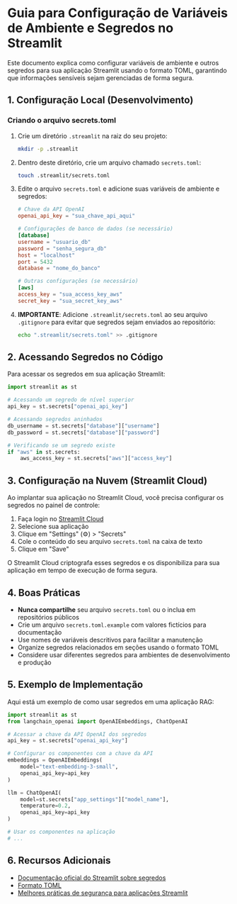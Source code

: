 # Guia para Configuração de Variáveis de Ambiente e Segredos no Streamlit

Este documento explica como configurar variáveis de ambiente e outros segredos para sua aplicação Streamlit usando o formato TOML, garantindo que informações sensíveis sejam gerenciadas de forma segura.

## 1. Configuração Local (Desenvolvimento)

### Criando o arquivo secrets.toml

1. Crie um diretório `.streamlit` na raiz do seu projeto:
   ```bash
   mkdir -p .streamlit
   ```

2. Dentro deste diretório, crie um arquivo chamado `secrets.toml`:
   ```bash
   touch .streamlit/secrets.toml
   ```

3. Edite o arquivo `secrets.toml` e adicione suas variáveis de ambiente e segredos:
   ```toml
   # Chave da API OpenAI
   openai_api_key = "sua_chave_api_aqui"
   
   # Configurações de banco de dados (se necessário)
   [database]
   username = "usuario_db"
   password = "senha_segura_db"
   host = "localhost"
   port = 5432
   database = "nome_do_banco"
   
   # Outras configurações (se necessário)
   [aws]
   access_key = "sua_access_key_aws"
   secret_key = "sua_secret_key_aws"
   ```

4. **IMPORTANTE**: Adicione `.streamlit/secrets.toml` ao seu arquivo `.gitignore` para evitar que segredos sejam enviados ao repositório:
   ```bash
   echo ".streamlit/secrets.toml" >> .gitignore
   ```

## 2. Acessando Segredos no Código

Para acessar os segredos em sua aplicação Streamlit:

```python
import streamlit as st

# Acessando um segredo de nível superior
api_key = st.secrets["openai_api_key"]

# Acessando segredos aninhados
db_username = st.secrets["database"]["username"]
db_password = st.secrets["database"]["password"]

# Verificando se um segredo existe
if "aws" in st.secrets:
    aws_access_key = st.secrets["aws"]["access_key"]
```

## 3. Configuração na Nuvem (Streamlit Cloud)

Ao implantar sua aplicação no Streamlit Cloud, você precisa configurar os segredos no painel de controle:

1. Faça login no [Streamlit Cloud](https://share.streamlit.io/)
2. Selecione sua aplicação
3. Clique em "Settings" (⚙️) > "Secrets"
4. Cole o conteúdo do seu arquivo `secrets.toml` na caixa de texto
5. Clique em "Save"

O Streamlit Cloud criptografa esses segredos e os disponibiliza para sua aplicação em tempo de execução de forma segura.

## 4. Boas Práticas

- **Nunca compartilhe** seu arquivo `secrets.toml` ou o inclua em repositórios públicos
- Crie um arquivo `secrets.toml.example` com valores fictícios para documentação
- Use nomes de variáveis descritivos para facilitar a manutenção
- Organize segredos relacionados em seções usando o formato TOML
- Considere usar diferentes segredos para ambientes de desenvolvimento e produção

## 5. Exemplo de Implementação

Aqui está um exemplo de como usar segredos em uma aplicação RAG:

```python
import streamlit as st
from langchain_openai import OpenAIEmbeddings, ChatOpenAI

# Acessar a chave da API OpenAI dos segredos
api_key = st.secrets["openai_api_key"]

# Configurar os componentes com a chave da API
embeddings = OpenAIEmbeddings(
    model="text-embedding-3-small",
    openai_api_key=api_key
)

llm = ChatOpenAI(
    model=st.secrets["app_settings"]["model_name"],
    temperature=0.2,
    openai_api_key=api_key
)

# Usar os componentes na aplicação
# ...
```

## 6. Recursos Adicionais

- [Documentação oficial do Streamlit sobre segredos](https://docs.streamlit.io/streamlit-cloud/get-started/deploy-an-app/connect-to-data-sources/secrets-management)
- [Formato TOML](https://toml.io/en/)
- [Melhores práticas de segurança para aplicações Streamlit](https://docs.streamlit.io/knowledge-base/deploy/best-practices-for-securing-your-streamlit-app)

